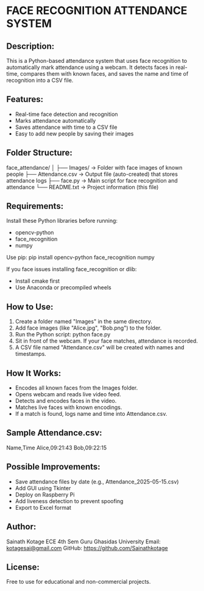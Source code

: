 FACE RECOGNITION ATTENDANCE SYSTEM
==================================

Description:
------------
This is a Python-based attendance system that uses face recognition to automatically mark attendance using a webcam. It detects faces in real-time, compares them with known faces, and saves the name and time of recognition into a CSV file.

Features:
---------
- Real-time face detection and recognition
- Marks attendance automatically
- Saves attendance with time to a CSV file
- Easy to add new people by saving their images

Folder Structure:
-----------------
face_attendance/
│
├── Images/               -> Folder with face images of known people
├── Attendance.csv        -> Output file (auto-created) that stores attendance logs
├── face.py               -> Main script for face recognition and attendance
└── README.txt            -> Project information (this file)

Requirements:
-------------
Install these Python libraries before running:

- opencv-python
- face_recognition
- numpy

Use pip:
pip install opencv-python face_recognition numpy

If you face issues installing face_recognition or dlib:
- Install cmake first
- Use Anaconda or precompiled wheels

How to Use:
-----------
1. Create a folder named "Images" in the same directory.
2. Add face images (like "Alice.jpg", "Bob.png") to the folder.
3. Run the Python script:
   python face.py
4. Sit in front of the webcam. If your face matches, attendance is recorded.
5. A CSV file named "Attendance.csv" will be created with names and timestamps.

How It Works:
-------------
- Encodes all known faces from the Images folder.
- Opens webcam and reads live video feed.
- Detects and encodes faces in the video.
- Matches live faces with known encodings.
- If a match is found, logs name and time into Attendance.csv.

Sample Attendance.csv:
-----------------------
Name,Time
Alice,09:21:43
Bob,09:22:15

Possible Improvements:
-----------------------
- Save attendance files by date (e.g., Attendance_2025-05-15.csv)
- Add GUI using Tkinter
- Deploy on Raspberry Pi
- Add liveness detection to prevent spoofing
- Export to Excel format

Author:
-------
Sainath Kotage
ECE 4th Sem
Guru Ghasidas University 
Email: kotagesai@gmail.com
GitHub: https://github.com/Sainathkotage

License:
--------
Free to use for educational and non-commercial projects.
